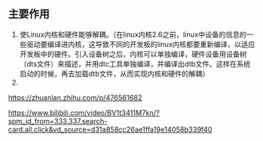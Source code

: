 

## 主要作用
1. 使Linux内核和硬件能够解耦。（在linux内核2.6之前，linux中设备的信息的一些驱动要编译进内核，这导致不同的开发板的linux内核都要重新编译，以适应开发板中的硬件。引入设备树之后，内核可以单独编译，硬件设备用设备树（dts文件）来描述，并用dtc工具单独编译，并编译出dtb文件。这样在系统启动的时候，再去加载dtb文件，从而实现内核和硬件的解耦）
2. 
https://zhuanlan.zhihu.com/p/476561682

https://www.bilibili.com/video/BV1t3411M7kn/?spm_id_from=333.337.search-card.all.click&vd_source=d31a858cc26ae1ffa19e14058b339f40